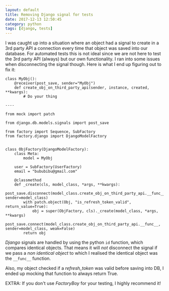 ```yaml
---
layout: default
title: Removing Django signal for tests
date: 2017-12-13 12:50:45
category: python
tags: [django, tests]
---
```


I was caught up into a situation where an object had a signal to create in a 3rd party API a connection every time that object was saved into our database. For automated tests this is not ideal since we are not here to test the 3rd party API (always) but our own functionality. I ran into some issues when disconnecting the signal though. Here is what I end up figuring out to fix it:

```
class MyObj():
    @receiver(post_save, sender="MyObj")
    def create_obj_on_third_party_api(sender, instance, created, **kwargs):
        # Do your thing

----

from mock import patch

from django.db.models.signals import post_save

from factory import Sequence, SubFactory
from factory.django import DjangoModelFactory


class ObjFactory(DjangoModelFactory):
    class Meta:
        model = MyObj

    user = SubFactory(UserFactory)
    email = "bububibu@gmail.com"

    @classmethod
    def _create(cls, model_class, *args, **kwargs):
        post_save.disconnect(model_class.create_obj_on_third_party_api.__func__, sender=model_class)
        with patch.object(Obj, "is_refresh_token_valid", return_value=True):
            obj = super(ObjFactory, cls)._create(model_class, *args, **kwargs)
        post_save.connect(model_class.create_obj_on_third_party_api.__func__, sender=model_class, weak=False)
        return obj
```

_Django_ signals are handled by using the python `id` function, which compares identical objects. That means it will *not* disconnect the signal if we pass a _non identical object_ to which I realised the identical object was the `__func__` function.

Also, my  object checked if a _refresh_token_ was valid before saving into DB, I ended up mocking that function to always return True.

EXTRA: If you don't use _FactoryBoy_ for your testing, I highly recommend it!
